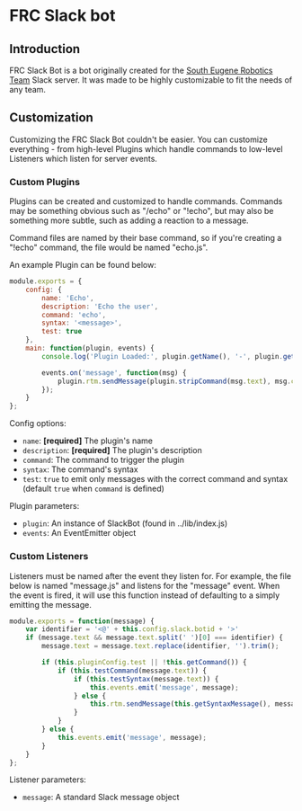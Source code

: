 # FRC Slack bot

## Introduction

FRC Slack Bot is a bot originally created for the [South Eugene Robotics Team](https://github.com/SouthEugeneRoboticsTeam) Slack server. It was made to be highly customizable to fit the needs of any team.

## Customization

Customizing the FRC Slack Bot couldn't be easier. You can customize everything - from high-level Plugins which handle commands to low-level Listeners which listen for server events.

### Custom Plugins

Plugins can be created and customized to handle commands. Commands may be something obvious such as "/echo" or "!echo", but may also be something more subtle, such as adding a reaction to a message.

Command files are named by their base command, so if you're creating a "!echo" command, the file would be named "echo.js".

An example Plugin can be found below:

```javascript
module.exports = {
	config: {
		name: 'Echo',
		description: 'Echo the user',
		command: 'echo',
		syntax: '<message>',
		test: true
	},
	main: function(plugin, events) {
		console.log('Plugin Loaded:', plugin.getName(), '-', plugin.getDescription());

		events.on('message', function(msg) {
			plugin.rtm.sendMessage(plugin.stripCommand(msg.text), msg.channel);
		});
	}
};
```

Config options:

- `name`: **[required]** The plugin's name
- `description`: **[required]** The plugin's description
- `command`: The command to trigger the plugin
- `syntax`: The command's syntax
- `test`: `true` to emit only messages with the correct command and syntax (default `true` when `command` is defined)

Plugin parameters:

- `plugin`: An instance of SlackBot (found in ../lib/index.js)
- `events`: An EventEmitter object

### Custom Listeners

Listeners must be named after the event they listen for. For example, the file below is named "message.js" and listens for the "message" event. When the event is fired, it will use this function instead of defaulting to a simply emitting the message.

```javascript
module.exports = function(message) {
	var identifier = '<@' + this.config.slack.botid + '>'
	if (message.text && message.text.split(' ')[0] === identifier) {
		message.text = message.text.replace(identifier, '').trim();

		if (this.pluginConfig.test || !this.getCommand()) {
			if (this.testCommand(message.text)) {
				if (this.testSyntax(message.text)) {
					this.events.emit('message', message);
				} else {
					this.rtm.sendMessage(this.getSyntaxMessage(), message.channel);
				}
			}
		} else {
			this.events.emit('message', message);
		}
	}
};
```

Listener parameters:

- `message`: A standard Slack message object
